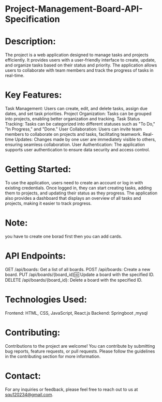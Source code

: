 # Project-Management-Board-API-Specification
# Description:
The project is a web application designed to manage tasks and projects efficiently. It provides users with a user-friendly interface to create, update, and organize tasks based on their status and priority. The application allows users to collaborate with team members and track the progress of tasks in real-time.
# Key Features:
Task Management: Users can create, edit, and delete tasks, assign due dates, and set task priorities.
Project Organization: Tasks can be grouped into projects, enabling better organization and tracking.
Task Status Tracking: Tasks can be categorized into different statuses such as "To Do," "In Progress," and "Done."
User Collaboration: Users can invite team members to collaborate on projects and tasks, facilitating teamwork.
Real-time Updates: Changes made by one user are immediately visible to others, ensuring seamless collaboration.
User Authentication: The application supports user authentication to ensure data security and access control.
# Getting Started:
To use the application, users need to create an account or log in with existing credentials. Once logged in, they can start creating tasks, adding them to projects, and updating their status as they progress. The application also provides a dashboard that displays an overview of all tasks and projects, making it easier to track progress.
# Note:
you have to create one borad first then you can add cards.
# API Endpoints:

GET /api/boards: Get a list of all boards.
POST /api/boards: Create a new board.
PUT /api/boards/{board_id}:id: Update a board with the specified ID.
DELETE /api/boards/{board_id}: Delete a board with the specified ID.

# Technologies Used:

Frontend: HTML, CSS, JavaScript, React.js
Backend: Springboot ,mysql

# Contributing:
Contributions to the project are welcome! You can contribute by submitting bug reports, feature requests, or pull requests. Please follow the guidelines in the contributing section for more information.

# Contact:
For any inquiries or feedback, please feel free to reach out to us at squ120234@gmail.com.

